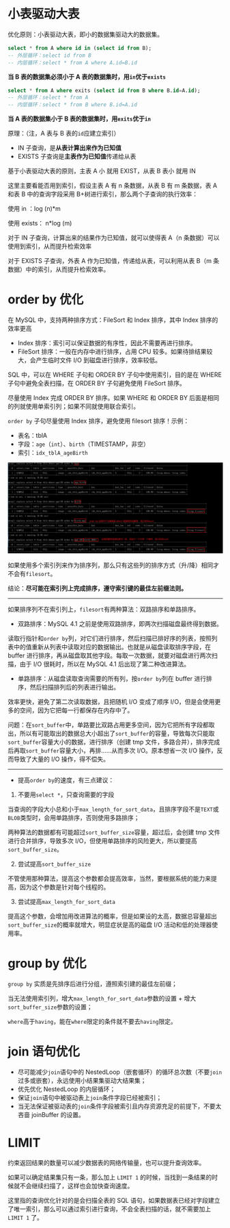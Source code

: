 # 小表驱动大表

优化原则：小表驱动大表，即小的数据集驱动大的数据集。

```sql
select * from A where id in (select id from B);
-- 外层循环：select id from B
-- 内层循环：select * from A where A.id=B.id
```

**当 B 表的数据集必须小于 A 表的数据集时，用`in`优于`exists`**

```sql
select * from A where exits (select id from B where B.id=A.id);
-- 外层循环：select * from A
-- 内层循环：select * from B where B.id=A.id
```

**当 A 表的数据集小于 B 表的数据集时，用`exits`优于`in`**

原理：（注，A 表与 B 表的`id`应建立索引）

- IN 子查询，是**从表计算出来作为已知值**
- EXISTS 子查询是**主表作为已知值**传递给从表

基于小表驱动大表的原则，主表 A 小 就用 EXIST，从表 B 表小 就用 IN

这里主要看能否用到索引，假设主表 A 有 n 条数据，从表 B 有 m 条数据，表 A 和表 B 中的查询字段采用 B+树进行索引，那么两个子查询的执行效率：

使用 in ：log (n)\*m

使用 exists： n\*log (m)

对于 IN 子查询，计算出来的结果作为已知值，就可以使得表 A（n 条数据）可以使用到索引，从而提升检索效率

对于 EXISTS 子查询，外表 A 作为已知值，传递给从表，可以利用从表 B（m 条数据）中的索引，从而提升检索效率。

# order by 优化

在 MySQL 中，支持两种排序方式：FileSort 和 Index 排序，其中 Index 排序的效率更高

- Index 排序：索引可以保证数据的有序性，因此不需要再进行排序。
- FileSort 排序：一般在内存中进行排序，占用 CPU 较多。如果待排结果较大，会产生临时文件 I/O 到磁盘进行排序，效率较低。

SQL 中，可以在 WHERE 子句和 ORDER BY 子句中使用索引，目的是在 WHERE 子句中避免全表扫描，在 ORDER BY 子句避免使用 FileSort 排序。

尽量使用 Index 完成 ORDER BY 排序。如果 WHERE 和 ORDER BY 后面是相同的列就使用单索引列；如果不同就使用联合索引。

`order by` 子句尽量使用 Index 排序，避免使用 filesort 排序！示例：

- 表名：tblA
- 字段：`age`（`int`）、`birth`（TIMESTAMP，非空）
- 索引：`idx_tblA_ageBirth`

![](../images/MySQL-orderBy1.png)

如果使用多个索引列来作为排序列，那么只有这些列的排序方式（升/降）相同才不会有`filesort`。

结论：**尽可能在索引列上完成排序，遵守索引键的最佳左前缀法则。**

---

如果排序列不在索引列上，`filesort`有两种算法：双路排序和单路排序。

- 双路排序：MySQL 4.1 之前是使用双路排序，即两次扫描磁盘最终得到数据。

读取行指针和`order by`列，对它们进行排序，然后扫描已排好序的列表，按照列表中的值重新从列表中读取对应的数据输出。也就是从磁盘读取排序字段，在 buffer 进行排序，再从磁盘取其他字段。每取一次数据，就要对磁盘进行两次扫描，由于 I/O 很耗时，所以在 MySQL 4.1 后出现了第二种改进算法。

- 单路排序：从磁盘读取查询需要的所有列，按`order by`列在 buffer 进行排序，然后扫描排列后的列表进行输出。

效率更快，避免了第二次读取数据，且把随机 I/O 变成了顺序 I/O，但是会使用更多的空间，因为它把每一行都保存在内存中了。

问题：在`sort_buffer`中，单路要比双路占用更多空间，因为它把所有字段都取出，所以有可能取出的数据总大小超出了`sort_buffer`的容量，导致每次只能取`sort_buffer`容量大小的数据，进行排序（创建 tmp 文件，多路合并），排序完成后再取`sort_buffer`容量大小，再排......从而多次 I/O。原本想省一次 I/O 操作，反而导致了大量的 I/O 操作，得不偿失。

---

- 提高`order by`的速度，有三点建议：
1. 不要用`select *`，只查询需要的字段

当查询的字段大小总和小于`max_length_for_sort_data`，且排序字段不是`TEXT`或`BLOB`类型时，会用单路排序，否则使用多路排序；

两种算法的数据都有可能超过`sort_buffer_size`容量，超过后，会创建 tmp 文件进行合并排序，导致多次 I/O，但使用单路排序的风险更大，所以要提高`sort_buffer_size`。

2. 尝试提高`sort_buffer_size`

不管使用那种算法，提高这个参数都会提高效率，当然，要根据系统的能力来提高，因为这个参数是针对每个线程的。

3. 尝试提高`max_length_for_sort_data`

提高这个参数，会增加用改进算法的概率，但是如果设的太高，数据总容量超出`sort_buffer_size`的概率就增大，明显症状是高的磁盘 I/O 活动和低的处理器使用率。

# group by 优化

`group by` 实质是先排序后进行分组，遵照索引建的最佳左前缀；

当无法使用索引列，增大`max_length_for_sort_data`参数的设置 + 增大`sort_buffer_size`参数的设置；

`where`高于`having`，能在`where`限定的条件就不要去`having`限定。

# join 语句优化

- 尽可能减少`join`语句中的 NestedLoop（嵌套循环）的循环总次数（不要`join`过多或嵌套），永远使用小结果集驱动大结果集；
- 优先优化 NestedLoop 的内层循环；
- 保证`join`语句中被驱动表上`join`条件字段已经被索引；
- 当无法保证被驱动表的`join`条件字段被索引且内存资源充足的前提下，不要太吝啬 joinBuffer 的设置。

# LIMIT

约束返回结果的数量可以减少数据表的网络传输量，也可以提升查询效率。

如果可以确定结果集只有一条，那么加上 `LIMIT 1` 的时候，当找到一条结果的时候就不会继续扫描了，这样也会加快查询速度。

这里指的查询优化针对的是会扫描全表的 SQL 语句，如果数据表已经对字段建立了唯一索引，那么可以通过索引进行查询，不会全表扫描的话，就不需要加上 `LIMIT 1` 了。
